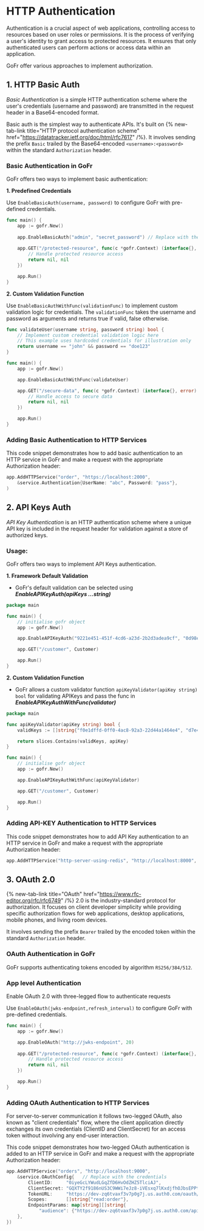 # HTTP Authentication

Authentication is a crucial aspect of web applications, controlling access to resources based on user roles or permissions. 
It is the process of verifying a user's identity to grant access to protected resources. It ensures that only authenticated
users can perform actions or access data within an application.

GoFr offer various approaches to implement authorization.

## 1. HTTP Basic Auth
*Basic Authentication* is a simple HTTP authentication scheme where the user's credentials (username and password) are 
transmitted in the request header in a Base64-encoded format.

Basic auth is the simplest way to authenticate APIs. It's built on
{% new-tab-link title="HTTP protocol authentication scheme" href="https://datatracker.ietf.org/doc/html/rfc7617" /%}.
It involves sending the prefix `Basic` trailed by the Base64-encoded `<username>:<password>` within the standard `Authorization` header.

### Basic Authentication in GoFr

GoFr offers two ways to implement basic authentication:

**1. Predefined Credentials**

Use `EnableBasicAuth(username, password)` to configure GoFr with pre-defined credentials.

```go
func main() {
	app := gofr.New()
    
	app.EnableBasicAuth("admin", "secret_password") // Replace with the credentials
    
	app.GET("/protected-resource", func(c *gofr.Context) (interface{}, error) {
		// Handle protected resource access 
		return nil, nil
	})

	app.Run()
}
```

**2. Custom Validation Function**

Use `EnableBasicAuthWithFunc(validationFunc)` to implement custom validation logic for credentials.
The `validationFunc` takes the username and password as arguments and returns true if valid, false otherwise.

```go
func validateUser(username string, password string) bool {
	// Implement custom credential validation logic here 
	// This example uses hardcoded credentials for illustration only   
	return username == "john" && password == "doe123" 
} 

func main() { 
	app := gofr.New() 

	app.EnableBasicAuthWithFunc(validateUser) 

	app.GET("/secure-data", func(c *gofr.Context) (interface{}, error) { 
		// Handle access to secure data 
		return nil, nil
	})

	app.Run()
}
```

### Adding Basic Authentication to HTTP Services
This code snippet demonstrates how to add basic authentication to an HTTP service in GoFr and make a request with the appropriate Authorization header:

```go
app.AddHTTPService("order", "https://localhost:2000",
    &service.Authentication{UserName: "abc", Password: "pass"},
)
```

## 2. API Keys Auth
*API Key Authentication* is an HTTP authentication scheme where a unique API key is included in the request header for validation against a store of authorized keys.

### Usage:
GoFr offers two ways to implement API Keys authentication.

**1. Framework Default Validation**
- GoFr's default validation can be selected using **_EnableAPIKeyAuth(apiKeys ...string)_**

```go
package main

func main() {
	// initialise gofr object
	app := gofr.New()

	app.EnableAPIKeyAuth("9221e451-451f-4cd6-a23d-2b2d3adea9cf", "0d98ecfe-4677-48aa-b463-d43505766915")

	app.GET("/customer", Customer)

	app.Run()
}
```

**2. Custom Validation Function**
- GoFr allows a custom validator function `apiKeyValidator(apiKey string) bool` for validating APIKeys and pass the func in **_EnableAPIKeyAuthWithFunc(validator)_**

```go
package main

func apiKeyValidator(apiKey string) bool {
	validKeys := []string{"f0e1dffd-0ff0-4ac8-92a3-22d44a1464e4", "d7e4b46e-5b04-47b2-836c-2c7c91250f40"}

	return slices.Contains(validKeys, apiKey)
}

func main() {
	// initialise gofr object
	app := gofr.New()

	app.EnableAPIKeyAuthWithFunc(apiKeyValidator)

	app.GET("/customer", Customer)

	app.Run()
}
```

### Adding API-KEY Authentication to HTTP Services
This code snippet demonstrates how to add API Key authentication to an HTTP service in GoFr and make a request with the appropriate Authorization header:

```go
app.AddHTTPService("http-server-using-redis", "http://localhost:8000", &service.APIKeyConfig{APIKey: "9221e451-451f-4cd6-a23d-2b2d3adea9cf"})
```

## 3. OAuth 2.0
{% new-tab-link title="OAuth" href="https://www.rfc-editor.org/rfc/rfc6749" /%} 2.0 is the industry-standard protocol for authorization. 
It focuses on client developer simplicity while providing specific authorization flows for web applications, desktop applications, mobile phones, and living room devices.

It involves sending the prefix `Bearer` trailed by the encoded token within the standard `Authorization` header.

### OAuth Authentication in GoFr

GoFr supports authenticating tokens encoded by algorithm `RS256/384/512`. 

### App level Authentication
Enable OAuth 2.0 with three-legged flow to authenticate requests

Use `EnableOAuth(jwks-endpoint,refresh_interval)` to configure GoFr with pre-defined credentials.

```go
func main() {
	app := gofr.New()

	app.EnableOAuth("http://jwks-endpoint", 20) 
    
	app.GET("/protected-resource", func(c *gofr.Context) (interface{}, error) {
		// Handle protected resource access 
		return nil, nil
	})

	app.Run()
}
```

### Adding OAuth Authentication to HTTP Services
For server-to-server communication it follows two-legged OAuth, also known as "client credentials" flow,
where the client application directly exchanges its own credentials (ClientID and ClientSecret)
for an access token without involving any end-user interaction.

This code snippet demonstrates how two-legged OAuth authentication is added to an HTTP service in GoFr and make a request with the appropriate Authorization header:

```go
app.AddHTTPService("orders", "http://localhost:9000",
    &service.OAuthConfig{   // Replace with the credentials
        ClientID:     "0iyeGcLYWudLGqZfD6HvOdZHZ5TlciAJ",
        ClientSecret: "GQXTY2f9186nUS3C9WWi7eJz8-iVEsxq7lKxdjfhOJbsEPPtEszL3AxFn8k_NAER",
        TokenURL:     "https://dev-zq6tvaxf3v7p0g7j.us.auth0.com/oauth/token",
        Scopes:       []string{"read:order"},
        EndpointParams: map[string][]string{
            "audience": {"https://dev-zq6tvaxf3v7p0g7j.us.auth0.com/api/v2/"},
    },
})
```
